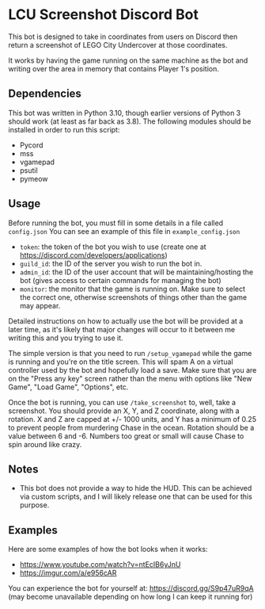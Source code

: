 # LCU Screenshot Discord Bot
This bot is designed to take in coordinates from users on Discord then return a screenshot of LEGO City Undercover at those coordinates.

It works by having the game running on the same machine as the bot and writing over the area in memory that contains Player 1's position.

## Dependencies
This bot was written in Python 3.10, though earlier versions of Python 3 should work (at least as far back as 3.8).
The following modules should be installed in order to run this script:

 - Pycord
 - mss
 - vgamepad
 - psutil
 - pymeow

## Usage
Before running the bot, you must fill in some details in a file called `config.json`
You can see an example of this file in `example_config.json`

 - `token`: the token of the bot you wish to use (create one at https://discord.com/developers/applications)
 - `guild_id`: the ID of the server you wish to run the bot in.
 - `admin_id`: the ID of the user account that will be maintaining/hosting the bot (gives access to certain commands for managing the bot)
 - `monitor`: the monitor that the game is running on. Make sure to select the correct one, otherwise screenshots of things other than the game may appear.

Detailed instructions on how to actually use the bot will be provided at a later time, as it's likely that major changes will occur to it between me writing this and you trying to use it.

The simple version is that you need to run `/setup_vgamepad` while the game is running and you're on the title screen. This will spam A on a virtual controller used by the bot and hopefully load a save. Make sure that you are on the "Press any key" screen rather than the menu with options like "New Game", "Load Game", "Options", etc.

Once the bot is running, you can use `/take_screenshot` to, well, take a screenshot.
You should provide an X, Y, and Z coordinate, along with a rotation.
X and Z are capped at +/- 1000 units, and Y has a minimum of 0.25 to prevent people from murdering Chase in the ocean. Rotation should be a value between 6 and -6. Numbers too great or small will cause Chase to spin around like crazy.

## Notes

 - This bot does not provide a way to hide the HUD. This can be achieved via custom scripts, and I will likely release one that can be used for this purpose.

## Examples
Here are some examples of how the bot looks when it works:

 - https://www.youtube.com/watch?v=ntEcIB6yJnU
 - https://imgur.com/a/e956cAR

 You can experience the bot for yourself at: https://discord.gg/S9p47uR9qA
 (may become unavailable depending on how long I can keep it running for)
